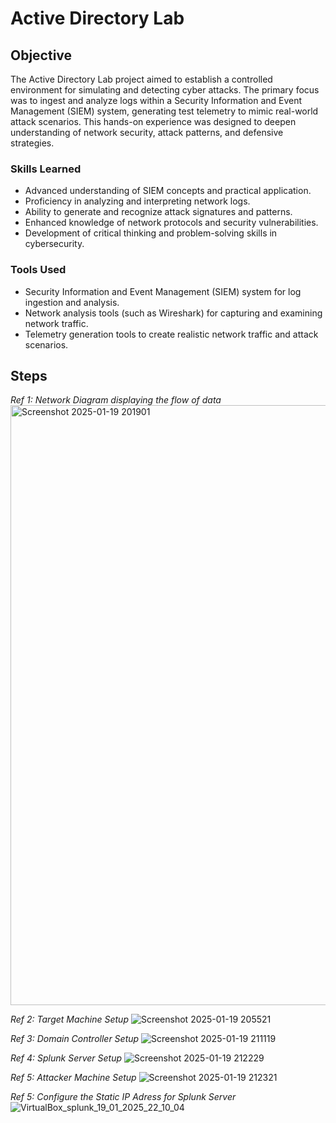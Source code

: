 # Active Directory Lab

## Objective


The Active Directory Lab project aimed to establish a controlled environment for simulating and detecting cyber attacks. The primary focus was to ingest and analyze logs within a Security Information and Event Management (SIEM) system, generating test telemetry to mimic real-world attack scenarios. This hands-on experience was designed to deepen understanding of network security, attack patterns, and defensive strategies.

### Skills Learned


- Advanced understanding of SIEM concepts and practical application.
- Proficiency in analyzing and interpreting network logs.
- Ability to generate and recognize attack signatures and patterns.
- Enhanced knowledge of network protocols and security vulnerabilities.
- Development of critical thinking and problem-solving skills in cybersecurity.

### Tools Used


- Security Information and Event Management (SIEM) system for log ingestion and analysis.
- Network analysis tools (such as Wireshark) for capturing and examining network traffic.
- Telemetry generation tools to create realistic network traffic and attack scenarios.

## Steps

*Ref 1: Network Diagram displaying the flow of data*   <img width="960" alt="Screenshot 2025-01-19 201901" src="https://github.com/user-attachments/assets/11975f51-63f1-4113-baca-b29e732bad5a" />

*Ref 2: Target Machine Setup* <img alt="Screenshot 2025-01-19 205521" src="https://github.com/user-attachments/assets/31ff8e61-564d-4f64-936a-0ab67e826ad1" />

*Ref 3: Domain Controller Setup* <img alt="Screenshot 2025-01-19 211119" src="https://github.com/user-attachments/assets/613a39ab-2d4c-49f6-a9a3-0addd9f7b0ac" />

*Ref 4: Splunk Server Setup* <img alt="Screenshot 2025-01-19 212229" src="https://github.com/user-attachments/assets/98cd1159-8a77-4d91-928d-214d86a554ee" />

*Ref 5: Attacker Machine Setup* <img alt="Screenshot 2025-01-19 212321" src="https://github.com/user-attachments/assets/7c2d5e30-08dc-4d3c-8e93-c31d97b9e534" />

*Ref 5: Configure the Static IP Adress for Splunk Server* <img alt="VirtualBox_splunk_19_01_2025_22_10_04" src="https://github.com/user-attachments/assets/e0971e05-cebd-43cf-a43d-ecb667d8e77c" />



